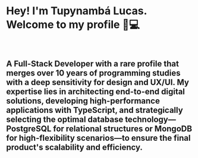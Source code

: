 <h1>Hey! I'm Tupynambá Lucas. Welcome to my profile 🌙💻</h3>
<br>
<div>
  <h2>A Full-Stack Developer with a rare profile that merges over 10 years of programming studies with a deep sensitivity for design and UX/UI. My expertise lies in architecting end-to-end digital solutions, developing high-performance applications with TypeScript, and strategically selecting the optimal database technology—PostgreSQL for relational structures or MongoDB for high-flexibility scenarios—to ensure the final product's scalability and efficiency.</h2>
</div>
